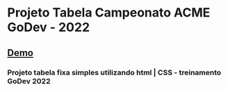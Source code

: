 # Projeto Tabela Campeonato ACME GoDev - 2022

## [Demo](https://campeonato-acme.netlify.app/)

### Projeto tabela fixa simples utilizando html | CSS - treinamento GoDev 2022
